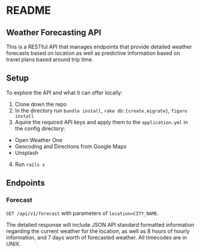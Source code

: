 # README

## Weather Forecasting API

This is a RESTful API that manages endpoints that provide detailed weather forecasts based on location as well as predictive information based on travel plans based around trip time.

## Setup

To explore the API and what it can offer locally:

1. Clone down the repo
2. In the directory run `bundle install`, `rake db:{create,migrate}`, `figaro install`
3. Aquire the required API keys and apply them to the `application.yml` in the config directory:
  * Open Weather One
  * Geocoding and Directions from Google Maps
  * Unsplash
4. Run `rails s`

## Endpoints

### Forecast

`GET /api/v1/forecast` with parameters of `location=CITY_NAME`.

The detailed response will include JSON API standard formatted information regarding the current weather for the location, as well as 8 hours of hourly information, and 7 days worth of forecasted weather. All timecodes are in UNIX.

